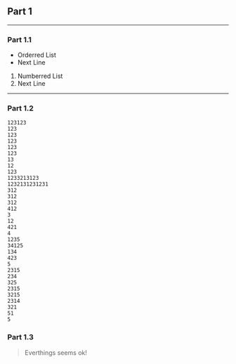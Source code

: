 ## Part 1

---

### Part 1.1

- Orderred List
- Next Line

1. Numberred List
2. Next Line

----

### Part 1.2

```cpp[1-3|4-6]
123123
123
123
123
123
123
13
12
123
1233213123
1232131231231
312
312
312
412
3
12
421
4
1235
34125
134
423
5
2315
234
325
2315
3215
2314
321
51
5

```

### Part 1.3

> Everthings seems ok!
